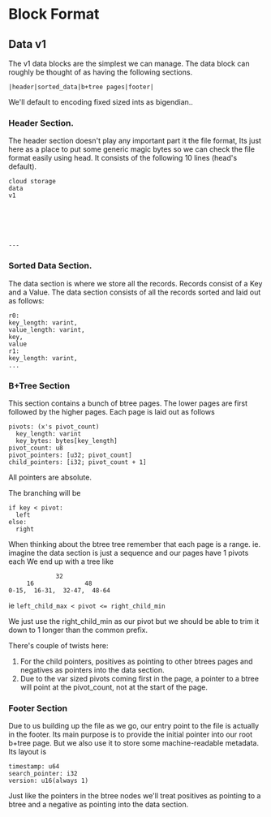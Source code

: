 # Block Format

## Data v1
The v1 data blocks are the simplest we can manage.
The data block can roughly be thought of as having the following sections.

```
|header|sorted_data|b+tree pages|footer|
```

We'll default to encoding fixed sized ints as bigendian..

### Header Section.
The header section doesn't play any important part it the file format,
Its just here as a place to put some generic magic bytes so we can check
the file format easily using head.
It consists of the following 10 lines (head's default).
```
cloud storage
data
v1






---
```

### Sorted Data Section.
The data section is where we store all the records.
Records consist of a Key and a Value.
The data section consists of all the records sorted and laid out as follows:
```
r0:
key_length: varint,
value_length: varint,
key,
value
r1:
key_length: varint,
...
```

### B+Tree Section
This section contains a bunch of btree pages.
The lower pages are first followed by the higher pages.
Each page is laid out as follows
```
pivots: (x's pivot_count)
  key_length: varint
  key_bytes: bytes[key_length]
pivot_count: u8
pivot_pointers: [u32; pivot_count]
child_pointers: [i32; pivot_count + 1]
```

All pointers are absolute.

The branching will be
```
if key < pivot:
  left
else:
  right
```

When thinking about the btree tree remember that each page is a range.
ie. imagine the data section is just a sequence and our pages have 1 pivots each
We end up with a tree like
```
             32
     16              48
0-15,  16-31,  32-47,  48-64
```

ie
`left_child_max < pivot <= right_child_min`

We just use the right_child_min as our pivot but we should be able to trim it down
to 1 longer than the common prefix.

There's couple of twists here:
1. For the child pointers, positives as pointing to other btrees pages
and negatives as pointers into the data section.
2. Due to the var sized pivots coming first in the page, a pointer to a btree will point at the pivot_count, not at the
start of the page.


### Footer Section
Due to us building up the file as we go, our entry point to the file is actually in the footer.
Its main purpose is to provide the initial pointer into our root b+tree page.
But we also use it to store some machine-readable metadata.
Its layout is
```
timestamp: u64
search_pointer: i32
version: u16(always 1)
```

Just like the pointers in the btree nodes
we'll treat positives as pointing to a btree and a negative as pointing into the data section.

